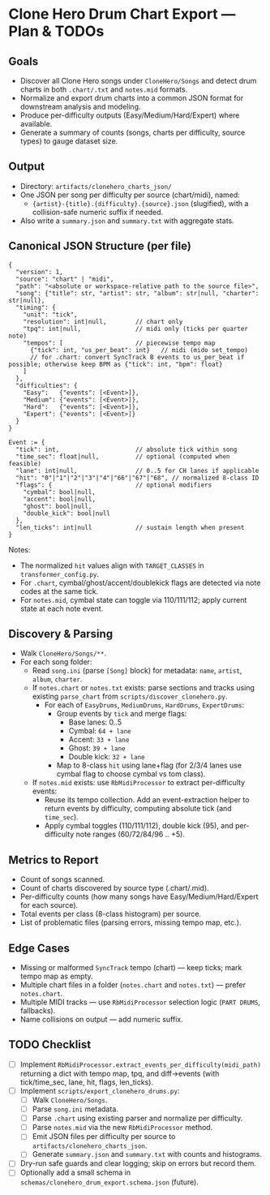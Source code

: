 # Clone Hero Drum Chart Export — Plan & TODOs

## Goals
- Discover all Clone Hero songs under `CloneHero/Songs` and detect drum charts in both `.chart/.txt` and `notes.mid` formats.
- Normalize and export drum charts into a common JSON format for downstream analysis and modeling.
- Produce per-difficulty outputs (Easy/Medium/Hard/Expert) where available.
- Generate a summary of counts (songs, charts per difficulty, source types) to gauge dataset size.

## Output
- Directory: `artifacts/clonehero_charts_json/`
- One JSON per song per difficulty per source (chart/midi), named:
  - `{artist}-{title}.{difficulty}.{source}.json` (slugified), with a collision-safe numeric suffix if needed.
- Also write a `summary.json` and `summary.txt` with aggregate stats.

## Canonical JSON Structure (per file)
```
{
  "version": 1,
  "source": "chart" | "midi",
  "path": "<absolute or workspace-relative path to the source file>",
  "song": {"title": str, "artist": str, "album": str|null, "charter": str|null},
  "timing": {
    "unit": "tick",
    "resolution": int|null,        // chart only
    "tpq": int|null,               // midi only (ticks per quarter note)
    "tempos": [                    // piecewise tempo map
      {"tick": int, "us_per_beat": int}   // midi (mido set_tempo)
      // for .chart: convert SyncTrack B events to us_per_beat if possible; otherwise keep BPM as {"tick": int, "bpm": float}
    ]
  },
  "difficulties": {
    "Easy":   {"events": [<Event>]},
    "Medium": {"events": [<Event>]},
    "Hard":   {"events": [<Event>]},
    "Expert": {"events": [<Event>]}
  }
}

Event := {
  "tick": int,                     // absolute tick within song
  "time_sec": float|null,          // optional (computed when feasible)
  "lane": int|null,                // 0..5 for CH lanes if applicable
  "hit": "0"|"1"|"2"|"3"|"4"|"66"|"67"|"68", // normalized 8-class ID
  "flags": {                       // optional modifiers
    "cymbal": bool|null,
    "accent": bool|null,
    "ghost": bool|null,
    "double_kick": bool|null
  },
  "len_ticks": int|null            // sustain length when present
}
```

Notes:
- The normalized `hit` values align with `TARGET_CLASSES` in `transformer_config.py`.
- For `.chart`, cymbal/ghost/accent/doublekick flags are detected via note codes at the same tick.
- For `notes.mid`, cymbal state can toggle via 110/111/112; apply current state at each note event.

## Discovery & Parsing
- Walk `CloneHero/Songs/**`.
- For each song folder:
  - Read `song.ini` (parse `[Song]` block) for metadata: `name`, `artist`, `album`, `charter`.
  - If `notes.chart` or `notes.txt` exists: parse sections and tracks using existing `parse_chart` from `scripts/discover_clonehero.py`.
    - For each of `EasyDrums`, `MediumDrums`, `HardDrums`, `ExpertDrums`:
      - Group events by `tick` and merge flags:
        - Base lanes: 0..5
        - Cymbal: `64 + lane`
        - Accent: `33 + lane`
        - Ghost: `39 + lane`
        - Double kick: `32 + lane`
      - Map to 8-class `hit` using lane+flag (for 2/3/4 lanes use cymbal flag to choose cymbal vs tom class).
  - If `notes.mid` exists: use `RbMidiProcessor` to extract per-difficulty events:
    - Reuse its tempo collection. Add an event-extraction helper to return events by difficulty, computing absolute tick (and `time_sec`).
    - Apply cymbal toggles (110/111/112), double kick (95), and per-difficulty note ranges (60/72/84/96 .. +5).

## Metrics to Report
- Count of songs scanned.
- Count of charts discovered by source type (.chart/.mid).
- Per-difficulty counts (how many songs have Easy/Medium/Hard/Expert for each source).
- Total events per class (8-class histogram) per source.
- List of problematic files (parsing errors, missing tempo map, etc.).

## Edge Cases
- Missing or malformed `SyncTrack` tempo (chart) — keep ticks; mark tempo map as empty.
- Multiple chart files in a folder (`notes.chart` and `notes.txt`) — prefer `notes.chart`.
- Multiple MIDI tracks — use `RbMidiProcessor` selection logic (`PART DRUMS`, fallbacks).
- Name collisions on output — add numeric suffix.

## TODO Checklist
- [ ] Implement `RbMidiProcessor.extract_events_per_difficulty(midi_path)` returning a dict with tempo map, tpq, and diff->events (with tick/time_sec, lane, hit, flags, len_ticks).
- [ ] Implement `scripts/export_clonehero_drums.py`:
  - [ ] Walk `CloneHero/Songs`.
  - [ ] Parse `song.ini` metadata.
  - [ ] Parse `.chart` using existing parser and normalize per difficulty.
  - [ ] Parse `notes.mid` via the new `RbMidiProcessor` method.
  - [ ] Emit JSON files per difficulty per source to `artifacts/clonehero_charts_json`.
  - [ ] Generate `summary.json` and `summary.txt` with counts and histograms.
- [ ] Dry-run safe guards and clear logging; skip on errors but record them.
- [ ] Optionally add a small schema in `schemas/clonehero_drum_export.schema.json` (future).
